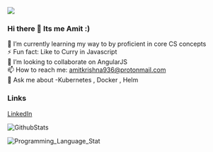 ![](https://komarev.com/ghpvc/?username=amitkrishna&label=PROFILE+VIEWS&color=blue)

### Hi there 👋 Its me Amit :)
 🌱 I’m currently learning my way to by proficient in core CS concepts<br/>
 ⚡ Fun fact: Like to Curry in Javascript<br/>
 👯 I’m looking to collaborate on AngularJS <br/>
  📫 How to reach me: amitkrishna936@protonmail.com<br/>
  💬 Ask me about -Kubernetes , Docker , Helm
  
  ### Links

[LinkedIn](https://linkedin.com/in/imamitkrishna)

![GithubStats](https://github-readme-stats.vercel.app/api?username=amitkrishna&show_icons=true&title_color=blue&icon_color=bluef&text_color=red&bg_color=green)


![Programming_Language_Stat](https://github-readme-stats.vercel.app/api/top-langs/?username=amitkrishna&layout=compact&theme=dark)

<!--
**amitkrishna/amitkrishna** is a ✨ _special_ ✨ repository because its `README.md` (this file) appears on your GitHub profile.

Here are some ideas to get you started:

- 🔭 I’m currently working on ...
- 🌱 I’m currently learning ...
- 👯 I’m looking to collaborate on ...
- 🤔 I’m looking for help with ...
- 💬 Ask me about ...
- 📫 How to reach me: ...
- 😄 Pronouns: ...
- ⚡ Fun fact: ...
   Software Developer Intern @SAP 💻                                  
  🎓 Grad. Student Software Engineering  |   Problem Solver  | Dev-ops   | K8s | Helm


-->
